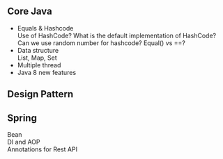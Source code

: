 ## Core Java
- Equals & Hashcode  
  Use of HashCode?
  What is the default implementation of HashCode?
  Can we use random number for hashcode?
  Equal() vs ==?
- Data structure  
  List, Map, Set
- Multiple thread
- Java 8 new features

## Design Pattern

## Spring
Bean  
DI and AOP  
Annotations for Rest API  
